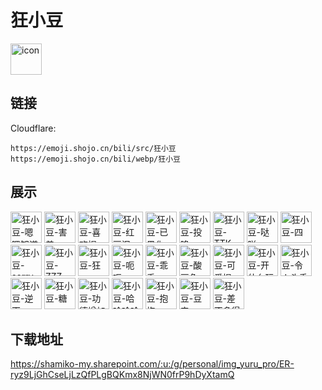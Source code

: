 # 狂小豆
<img src="https://emoji.shojo.cn/bili/src/狂小豆/icon.png" width="50" height="50" alt="icon">

## 链接
Cloudflare:
```
https://emoji.shojo.cn/bili/src/狂小豆
https://emoji.shojo.cn/bili/webp/狂小豆
```
## 展示
<img src="https://emoji.shojo.cn/bili/src/狂小豆/狂小豆-嗯嗯知道了.png" width="50" height="50" alt="狂小豆-嗯嗯知道了">
<img src="https://emoji.shojo.cn/bili/src/狂小豆/狂小豆-害羞.png" width="50" height="50" alt="狂小豆-害羞">
<img src="https://emoji.shojo.cn/bili/src/狂小豆/狂小豆-喜欢捏.png" width="50" height="50" alt="狂小豆-喜欢捏">
<img src="https://emoji.shojo.cn/bili/src/狂小豆/狂小豆-红豆泥.png" width="50" height="50" alt="狂小豆-红豆泥">
<img src="https://emoji.shojo.cn/bili/src/狂小豆/狂小豆-已黑化.png" width="50" height="50" alt="狂小豆-已黑化">
<img src="https://emoji.shojo.cn/bili/src/狂小豆/狂小豆-投降.png" width="50" height="50" alt="狂小豆-投降">
<img src="https://emoji.shojo.cn/bili/src/狂小豆/狂小豆-TTK.png" width="50" height="50" alt="狂小豆-TTK">
<img src="https://emoji.shojo.cn/bili/src/狂小豆/狂小豆-哒咩.png" width="50" height="50" alt="狂小豆-哒咩">
<img src="https://emoji.shojo.cn/bili/src/狂小豆/狂小豆-四.png" width="50" height="50" alt="狂小豆-四">
<img src="https://emoji.shojo.cn/bili/src/狂小豆/狂小豆-sorry.png" width="50" height="50" alt="狂小豆-sorry">
<img src="https://emoji.shojo.cn/bili/src/狂小豆/狂小豆-ZZZ.png" width="50" height="50" alt="狂小豆-ZZZ">
<img src="https://emoji.shojo.cn/bili/src/狂小豆/狂小豆-狂.png" width="50" height="50" alt="狂小豆-狂">
<img src="https://emoji.shojo.cn/bili/src/狂小豆/狂小豆-呃呃.png" width="50" height="50" alt="狂小豆-呃呃">
<img src="https://emoji.shojo.cn/bili/src/狂小豆/狂小豆-乖乖.png" width="50" height="50" alt="狂小豆-乖乖">
<img src="https://emoji.shojo.cn/bili/src/狂小豆/狂小豆-酸豆角.png" width="50" height="50" alt="狂小豆-酸豆角">
<img src="https://emoji.shojo.cn/bili/src/狂小豆/狂小豆-可爱捏.png" width="50" height="50" alt="狂小豆-可爱捏">
<img src="https://emoji.shojo.cn/bili/src/狂小豆/狂小豆-开什么玩笑.png" width="50" height="50" alt="狂小豆-开什么玩笑">
<img src="https://emoji.shojo.cn/bili/src/狂小豆/狂小豆-令人头秃.png" width="50" height="50" alt="狂小豆-令人头秃">
<img src="https://emoji.shojo.cn/bili/src/狂小豆/狂小豆-逆天.png" width="50" height="50" alt="狂小豆-逆天">
<img src="https://emoji.shojo.cn/bili/src/狂小豆/狂小豆-糖.png" width="50" height="50" alt="狂小豆-糖">
<img src="https://emoji.shojo.cn/bili/src/狂小豆/狂小豆-功德增加.png" width="50" height="50" alt="狂小豆-功德增加">
<img src="https://emoji.shojo.cn/bili/src/狂小豆/狂小豆-哈哈哈哈哈.png" width="50" height="50" alt="狂小豆-哈哈哈哈哈">
<img src="https://emoji.shojo.cn/bili/src/狂小豆/狂小豆-抱抱.png" width="50" height="50" alt="狂小豆-抱抱">
<img src="https://emoji.shojo.cn/bili/src/狂小豆/狂小豆-豆门.png" width="50" height="50" alt="狂小豆-豆门">
<img src="https://emoji.shojo.cn/bili/src/狂小豆/狂小豆-差不多得了.png" width="50" height="50" alt="狂小豆-差不多得了">

## 下载地址

https://shamiko-my.sharepoint.com/:u:/g/personal/img_yuru_pro/ER-ryz9LjGhCseLjLzQfPLgBQKmx8NjWN0frP9hDyXtamQ